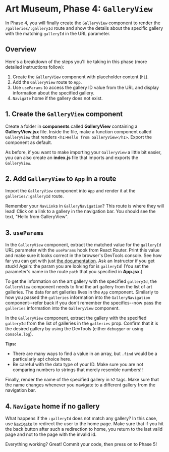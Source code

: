 # Art Museum, Phase 4: `GalleryView`

In Phase 4, you will finally create the `GalleryView` component to render the
`/galleries/:galleryId` route and show the details about the specific gallery
with the matching `galleryId` in the URL parameter.

## Overview

Here's a breakdown of the steps you'll be taking in this phase (more detailed
instructions follow):

1. Create the `GalleryView` component with placeholder content (`h1`).
2. Add the `GalleryView` route to `App`.
3. Use `useParams` to access the gallery ID value from the URL and display
   information about the specified gallery.
4. `Navigate` home if the gallery does not exist.

## 1. Create the `GalleryView` component

Create a folder in __components__ called __GalleryView__ containing a
__GalleryView.jsx__ file. Inside the file, make a function component called
`GalleryView` that renders `<h1>Hello from GalleryView</h1>`. Export the
component as default.

As before, if you want to make importing your `GalleryView` a little bit easier,
you can also create an __index.js__ file that imports and exports the
`GalleryView`.

## 2. Add `GalleryView` to `App` in a route

Import the `GalleryView` component into `App` and render it at the
`galleries/:galleryId` route.

Remember your `NavLink`s in `GalleryNavigation`? This route is where they will
lead! Click on a link to a gallery in the navigation bar. You should see the
text, "Hello from GalleryView".

## 3. `useParams`

In the `GalleryView` component, extract the matched value for the `galleryId`
URL parameter with the `useParams` hook from React Router. Print this value and
make sure it looks correct in the browser's DevTools console. See how far you
can get with just [the documentation][use-params]. Ask an Instructor if you
get stuck! Again: the param you are looking for is `galleryId`! (You set the
parameter's name in the route `path` that you specified in __App.jsx__.)

To get the information on the art gallery with the specified `galleryId`, the
`GalleryView` component needs to find the art gallery from the list of art
galleries. The data for art galleries lives in the `App` component. Similarly to
how you passed the `galleries` information into the `GalleryNavigation`
component--refer back if you don't remember the specifics--now pass the
`galleries` information into the `GalleryView` component.

In the `GalleryView` component, extract the gallery with the specified
`galleryId` from the list of galleries in the `galleries` prop. Confirm that it
is the desired gallery by using the DevTools (either `debugger` or using
`console.log`).

**Tips:**

- There are many ways to find a value in an array, but `.find` would be a
  particularly apt choice here.
- Be careful with the data type of your ID. Make sure you are not comparing
  numbers to strings that merely resemble numbers!!

Finally, render the name of the specified gallery in `h2` tags. Make sure
that the name changes whenever you navigate to a different gallery from the
navigation bar.

## 4. `Navigate` home if no gallery

What happens if the `:galleryId` does not match any gallery? In this case, use
[`Navigate`] to redirect the user to the home page. Make sure that if you hit
the back button after such a redirection to home, you return to the last valid
page and not to the page with the invalid id.

Everything working? Great! Commit your code, then press on to Phase 5!

[use-params]: https://reactrouter.com/en/main/hooks/use-params
[`Navigate`]: https://reactrouter.com/en/main/components/navigate
